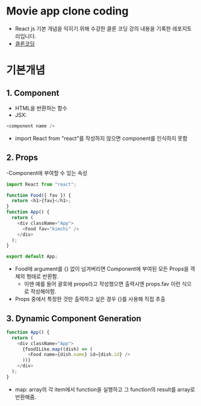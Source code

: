 # Movie app clone coding

- React js 기본 개념을 익히기 위해 수강한 클론 코딩 강의 내용을 기록한 레포지토리입니다.
- [클론코딩](https://nomadcoders.co/react-fundamentals)

# 기본개념

## 1. Component

- HTML을 반환하는 함수
- JSX:

```javascript
<component name />
```

- import React from "react"를 작성하지 않으면 component를 인식하지 못함

## 2. Props

-Component에 부여할 수 있는 속성

```javascript
import React from "react";

function Food({ fav }) {
  return <h1>{fav}</h1>;
}
function App() {
  return (
    <div className="App">
      <Food fav="kimchi" />
    </div>
  );
}

export default App;
```

- Food에 argument를 {} 없이 넘겨버리면 Component에 부여된 모든 Props을 객체의 형태로 반환함.
  - 이땐 예를 들어 괄호에 props라고 작성했으면 출력시엔 props.fav 이런 식으로 작성해야함.
- Props 중에서 특정한 것만 출력하고 싶은 경우 {}를 사용해 직접 추출

## 3. Dynamic Component Generation

```javascript
function App() {
  return (
    <div className="App">
      {foodILike.map((dish) => (
        <Food name={dish.name} id={dish.id} />
      ))}
    </div>
  );
}
```

- map: array의 각 item에서 function을 실행하고 그 function의 result를 array로 반환해줌.
